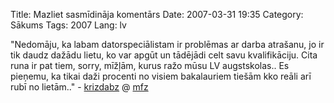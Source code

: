 Title: Mazliet sasmīdināja komentārs
Date: 2007-03-31 19:35
Category: Sākums
Tags: 2007
Lang: lv

"Nedomāju, ka labam datorspeciālistam ir problēmas ar darba atrašanu, jo ir tik daudz dažādu lietu, ko var apgūt un tādējādi celt savu kvalifikāciju. Cita runa ir pat tiem, sorry, mīžļām, kurus ražo mūsu LV augstskolas.. Es pieņemu, ka tikai daži procenti no visiem bakalauriem tiešām kko reāli arī rubī no lietām.." - [krizdabz][1]  @ [mfz][2]

  [1]: http://krizdabz.id.lv/
  [2]: http://mfz.lv/?p=54#comments
